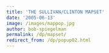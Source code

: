 ```yaml
---
title: 'THE SULLIVAN/CLINTON MAPSET'
date: '2005-06-13'
image: /images/mappop.jpg
author: bob-spiegelman
permalink: /dp/mapset/
redirect_from: /dp/popup02.html
---
```

